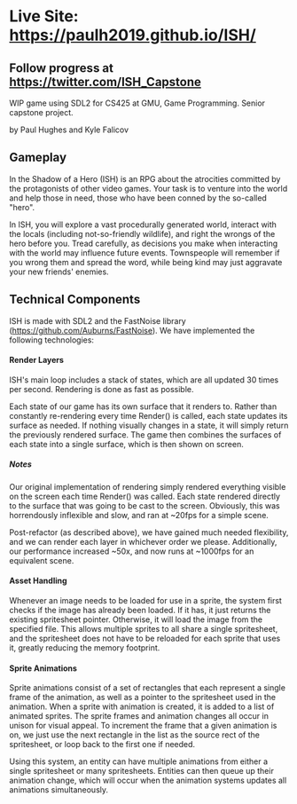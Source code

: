 # Live Site: https://paulh2019.github.io/ISH/
## Follow progress at https://twitter.com/ISH_Capstone
WIP game using SDL2 for CS425 at GMU, Game Programming. Senior capstone project.

by Paul Hughes and Kyle Falicov

## Gameplay

In the Shadow of a Hero (ISH) is an RPG about the atrocities committed by the protagonists of other video games. Your task is to venture into the world and help those in need, those who have been conned by the so-called "hero".

In ISH, you will explore a vast procedurally generated world, interact with the locals (including not-so-friendly wildlife), and right the wrongs of the hero before you. Tread carefully, as decisions you make when interacting with the world may influence future events. Townspeople will remember if you wrong them and spread the word, while being kind may just aggravate your new friends' enemies.

## Technical Components

ISH is made with SDL2 and the FastNoise library (https://github.com/Auburns/FastNoise). We have implemented the following technologies:

#### Render Layers

ISH's main loop includes a stack of states, which are all updated 30 times per second. Rendering is done as fast as possible.

Each state of our game has its own surface that it renders to. Rather than constantly re-rendering every time Render() is called, each state updates its surface as needed. If nothing visually changes in a state, it will simply return the previously rendered surface. The game then combines the surfaces of each state into a single surface, which is then shown on screen.

##### Notes

Our original implementation of rendering simply rendered everything visible on the screen each time Render() was called. Each state rendered directly to the surface that was going to be cast to the screen. Obviously, this was horrendously inflexible and slow, and ran at ~20fps for a simple scene.

Post-refactor (as described above), we have gained much needed flexibility, and we can render each layer in whichever order we please. Additionally, our performance increased ~50x, and now runs at ~1000fps for an equivalent scene.

#### Asset Handling

Whenever an image needs to be loaded for use in a sprite, the system first checks if the image has already been loaded. If it has, it just returns the existing spritesheet pointer. Otherwise, it will load the image from the specified file. This allows multiple sprites to all share a single spritesheet, and the spritesheet does not have to be reloaded for each sprite that uses it, greatly reducing the memory footprint.

#### Sprite Animations

Sprite animations consist of a set of rectangles that each represent a single frame of the animation, as well as a pointer to the spritesheet used in the animation. When a sprite with animation is created, it is added to a list of animated sprites. The sprite frames and animation changes all occur in unison for visual appeal. To increment the frame that a given animation is on, we just use the next rectangle in the list as the source rect of the spritesheet, or loop back to the first one if needed.

Using this system, an entity can have multiple animations from either a single spritesheet or many spritesheets. Entities can then queue up their animation change, which will occur when the animation systems updates all animations simultaneously.

